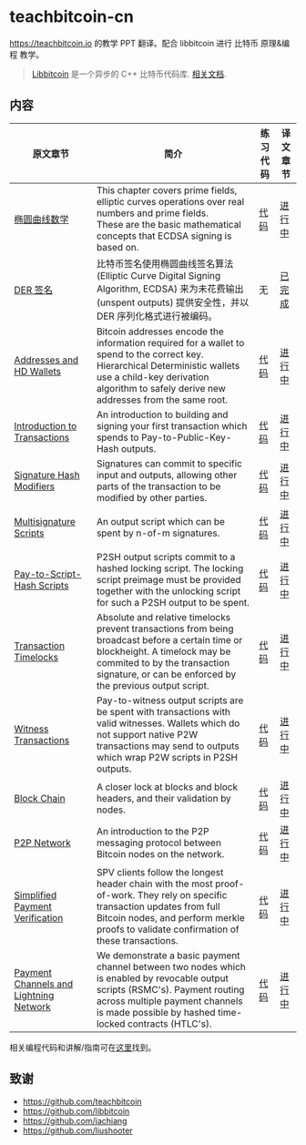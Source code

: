# teachbitcoin-cn

https://teachbitcoin.io 的教学 PPT 翻译。配合 libbitcoin 进行 比特币 原理&编程 教学。

> [Libbitcoin](https://github.com/libbitcoin/libbitcoin-system) 是一个异步的 C++ 比特币代码库. [相关文档](https://github.com/jachiang/LibbitcoinDocumentation).

## 内容
| 原文章节 | 简介 | 练习代码 | 译文章节 |
| - | - | - | - |
| [椭圆曲线数学](https://teachbitcoin.io/presentations/ec_math.html) | This chapter covers prime fields, elliptic curves operations over real numbers and prime fields.<br>These are the basic mathematical concepts that ECDSA signing is based on. | [代码](https://github.com/teachbitcoin/code-demos/tree/master/00_ec_math) | [进行中](https://chrislinn.github.io/teachbitcoin-cn/ec_math.html) |
| [DER 签名](https://teachbitcoin.io/presentations/ecdsa.html) | 比特币签名使用椭圆曲线签名算法 (Elliptic Curve Digital Signing Algorithm, ECDSA) 来为未花费输出 (unspent outputs) 提供安全性，并以 DER 序列化格式进行被编码。 | 无 | [已完成](https://chrislinn.github.io/teachbitcoin-cn/ecdsa.html) |
| [Addresses and HD Wallets](https://teachbitcoin.io/presentations/walltes.html) | Bitcoin addresses encode the information required for a wallet to spend to the correct key. Hierarchical Deterministic wallets use a child-key derivation algorithm to safely derive new addresses from the same root. | [代码](https://github.com/teachbitcoin/code-demos/tree/master/02_addresses_hd_wallets) | [进行中](https://chrislinn.github.io/teachbitcoin-cn/walltes.html) |
| [Introduction to Transactions](https://teachbitcoin.io/presentations/transaction_build.html) | An introduction to building and signing your first transaction which spends to Pay-to-Public-Key-Hash outputs. | [代码](https://github.com/teachbitcoin/code-demos/tree/master/03_transactions_introduction) | [进行中](https://chrislinn.github.io/teachbitcoin-cn/transaction_build.html) |
| [Signature Hash Modifiers](https://teachbitcoin.io/presentations/transaction_sighash.html) | Signatures can commit to specific input and outputs, allowing other parts of the transaction to be modified by other parties. | [代码](https://github.com/teachbitcoin/code-demos/tree/master/04_transactions_sighash_modifiers) | [进行中](https://chrislinn.github.io/teachbitcoin-cn/transaction_sighash.html) |
| [Multisignature Scripts](https://teachbitcoin.io/presentations/transaction_multisig.html) | An output script which can be spent by n-of-m signatures. | [代码](https://github.com/teachbitcoin/code-demos/tree/master/05_transactions_p2sh_multisig) | [进行中](https://chrislinn.github.io/teachbitcoin-cn/transaction_multisig.html) |
| [Pay-to-Script-Hash Scripts](https://teachbitcoin.io/presentations/transaction_p2sh.html) | P2SH output scripts commit to a hashed locking script. The locking script preimage must be provided together with the unlocking script for such a P2SH output to be spent. | [代码](https://github.com/teachbitcoin/code-demos/tree/master/05_transactions_p2sh_multisig) | [进行中](https://chrislinn.github.io/teachbitcoin-cn/transaction_p2sh.html) |
| [Transaction Timelocks](https://teachbitcoin.io/presentations/transaction_timelocks.html) | Absolute and relative timelocks prevent transactions from being broadcast before a certain time or blockheight. A timelock may be commited to by the transaction signature, or can be enforced by the previous output script. | [代码](https://github.com/teachbitcoin/code-demos/tree/master/06_transactions_timelocks) | [进行中](https://chrislinn.github.io/teachbitcoin-cn/transaction_timelocks.html) |
| [Witness Transactions](https://teachbitcoin.io/presentations/transaction_witness.html) | Pay-to-witness output scripts are be spent with transactions with valid witnesses. Wallets which do not support native P2W transactions may send to outputs which wrap P2W scripts in P2SH outputs. | [代码](https://github.com/teachbitcoin/code-demos/tree/master/08_transactions_witness) | [进行中](https://chrislinn.github.io/teachbitcoin-cn/transaction_witness.html) |
| [Block Chain](https://teachbitcoin.io/presentations/blockchain.html) | A closer lock at blocks and block headers, and their validation by nodes. | [代码](https://github.com/teachbitcoin/code-demos/tree/master/09_block_parsing) | [进行中](https://chrislinn.github.io/teachbitcoin-cn/blockchain.html) |
| [P2P Network](https://teachbitcoin.io/presentations/p2p.html) | An introduction to the P2P messaging protocol between Bitcoin nodes on the network. | [代码](https://github.com/teachbitcoin/code-demos/tree/master/10_p2p) | [进行中](https://chrislinn.github.io/teachbitcoin-cn/p2p.html) |
| [Simplified Payment Verification](https://teachbitcoin.io/presentations/spv.html) | SPV clients follow the longest header chain with the most proof-of-work. They rely on specific transaction updates from full Bitcoin nodes, and perform merkle proofs to validate confirmation of these transactions. | [代码](https://github.com/teachbitcoin/code-demos/tree/master/11_simplified_payment_verification) | [进行中](https://chrislinn.github.io/teachbitcoin-cn/spv.html) |
| [Payment Channels and Lightning Network](https://teachbitcoin.io/presentations/payment_channels.html) | We demonstrate a basic payment channel between two nodes which is enabled by revocable output scripts (RSMC's). Payment routing across multiple payment channels is made possible by hashed time-locked contracts (HTLC's). | [代码](https://github.com/teachbitcoin/code-demos/tree/master/12_payment_channels) | [进行中](https://chrislinn.github.io/teachbitcoin-cn/payment_channels.html) |

相关编程代码和讲解/指南可在[这里](https://github.com/teachbitcoin/code-demos)找到。

## 致谢
+ https://github.com/teachbitcoin
+ https://github.com/libbitcoin
+ https://github.com/jachiang
+ https://github.com/liushooter
